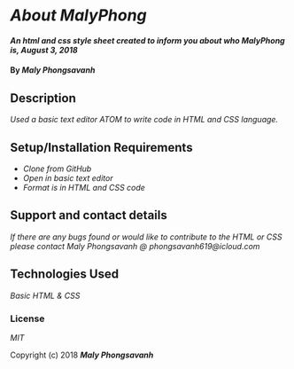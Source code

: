 # _About MalyPhong_

#### _An html and css style sheet created to inform you about who MalyPhong is, August 3, 2018_

#### By _**Maly Phongsavanh**_

## Description

_Used a basic text editor ATOM to write code in HTML and CSS language._

## Setup/Installation Requirements

* _Clone from GitHub_
* _Open in basic text editor_
* _Format is in HTML and CSS code_

## Support and contact details

_If there are any bugs found or would like to contribute to the HTML or CSS please contact Maly Phongsavanh @ phongsavanh619@icloud.com_

## Technologies Used

_Basic HTML & CSS_

### License

*MIT*

Copyright (c) 2018 **_Maly Phongsavanh_**
